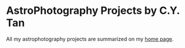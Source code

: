 # AstroPhotography Projects by C.Y. Tan

All my astrophotography projects are summarized on my [home page](https://cytan299.github.io/).

